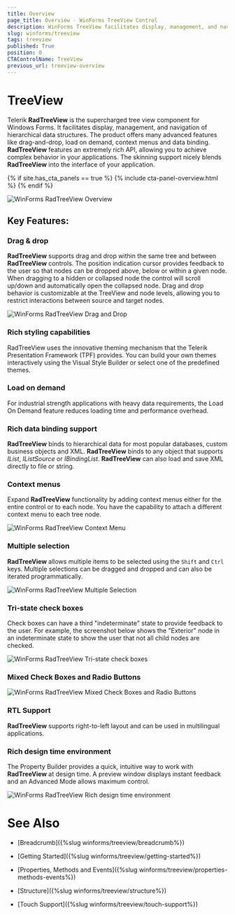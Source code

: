 ```yaml
---
title: Overview
page_title: Overview - WinForms TreeView Control
description: WinForms TreeView facilitates display, management, and navigation of hierarchical data structures. The product offers many advanced features like drag-and-drop, load on demand, context menus and data binding. 
slug: winforms/treeview
tags: treeview
published: True
position: 0
CTAControlName: TreeView
previous_url: treeview-overview
---
```


# TreeView

Telerik **RadTreeView** is the supercharged tree view component for Windows Forms. It facilitates display, management, and navigation of hierarchical data structures. The product offers many advanced features like drag-and-drop, load on demand, context menus and data binding. **RadTreeView** features an extremely rich API, allowing you to achieve complex behavior in your applications. The skinning support nicely blends **RadTreeView** into the interface of your application.

{% if site.has_cta_panels == true %}
{% include cta-panel-overview.html %}
{% endif %}

![WinForms RadTreeView Overview](images/treeview-overview000.png)

## Key Features:

### Drag & drop

**RadTreeView** supports drag and drop within the same tree and between **RadTreeView** controls. The position indication cursor provides feedback to the user so that nodes can be dropped above, below or within a given node. When dragging to a hidden or collapsed node the control will scroll up/down and automatically open the collapsed node. Drag and drop behavior is customizable at the TreeView and node levels, allowing you to restrict interactions between source and target nodes.

![WinForms RadTreeView Drag and Drop](images/treeview-overview001.gif)

### Rich styling capabilities 

RadTreeView uses the innovative theming mechanism that the Telerik Presentation Framework (TPF) provides. You can build your own themes interactively using the Visual Style Builder or select one of the predefined themes.

### Load on demand

For industrial strength applications with heavy data requirements, the Load On Demand feature reduces loading time and performance overhead.

### Rich data binding support

**RadTreeView** binds to hierarchical data for most popular databases, custom business objects and XML. **RadTreeView** binds to any object that supports *IList*, *IListSource* or *IBindingList*. **RadTreeView** can also load and save XML directly to file or string.

### Context menus

Expand **RadTreeView** functionality by adding context menus either for the entire control or to each node. You have the capability to attach a different context menu to each tree node.

![WinForms RadTreeView Context Menu](images/treeview-overview003.png)

### Multiple selection

**RadTreeView** allows multiple items to be selected using the `Shift` and `Ctrl` keys. Multiple selections can be dragged and dropped and can also be iterated programmatically.

![WinForms RadTreeView Multiple Selection](images/treeview-overview004.png)

### Tri-state check boxes

Check boxes can have a third "indeterminate" state to provide feedback to the user. For example, the screenshot below shows the "Exterior" node in an indeterminate state to show the user that not all child nodes are checked.

![WinForms RadTreeView Tri-state check boxes](images/treeview-overview006.png)

### Mixed Check Boxes and Radio Buttons

![WinForms RadTreeView Mixed Check Boxes and Radio Buttons](images/treeview-overview005.png)

### RTL Support

**RadTreeView** supports right-to-left layout and can be used in multilingual applications.

### Rich design time environment

The Property Builder provides a quick, intuitive way to work with **RadTreeView** at design time. A preview window displays instant feedback and an Advanced Mode allows maximum control.

![WinForms RadTreeView  Rich design time environment](images/treeview-overview007.png)

# See Also

* [Breadcrumb]({%slug winforms/treeview/breadcrumb%})

* [Getting Started]({%slug winforms/treeview/getting-started%})

* [Properties, Methods and Events]({%slug winforms/treeview/properties-methods-events%})

* [Structure]({%slug winforms/treeview/structure%})

* [Touch Support]({%slug winforms/treeview/touch-support%})

